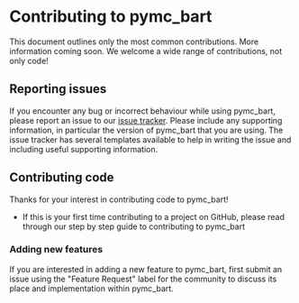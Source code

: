 # Contributing to pymc_bart
This document outlines only the most common contributions. More information coming soon.
We welcome a wide range of contributions, not only code!

## Reporting issues
If you encounter any bug or incorrect behaviour while using pymc_bart,
please report an issue to our [issue tracker](https://github.com/pymc-devs/pymc_bart/issues).
Please include any supporting information, in particular the version of
pymc_bart that you are using.
The issue tracker has several templates available to help in writing the issue
and including useful supporting information.

## Contributing code
Thanks for your interest in contributing code to pymc_bart!

* If this is your first time contributing to a project on GitHub, please read through our step by step guide to contributing to pymc_bart

### Adding new features
If you are interested in adding a new feature to pymc_bart,
first submit an issue using the "Feature Request" label for the community
to discuss its place and implementation within pymc_bart.

